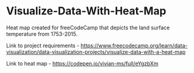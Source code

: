 # Visualize-Data-With-Heat-Map

Heat map created for freeCodeCamp that depicts the land surface temperature from 1753-2015.

Link to project requirements - https://www.freecodecamp.org/learn/data-visualization/data-visualization-projects/visualize-data-with-a-heat-map

Link to heat map - https://codepen.io/vivian-ms/full/eYgzbXm

